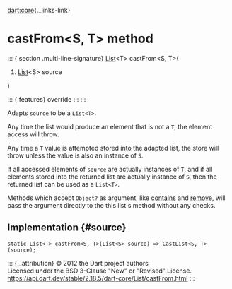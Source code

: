 [dart:core](../../dart-core/dart-core-library){._links-link}

castFrom\<S, T\> method
=======================

::: {.section .multi-line-signature}
[List](../list-class)\<T\> castFrom\<S, T\>(

1.  [List](../list-class)\<S\> source

)

::: {.features}
override
:::
:::

Adapts `source` to be a `List<T>`.

Any time the list would produce an element that is not a `T`, the
element access will throw.

Any time a `T` value is attempted stored into the adapted list, the
store will throw unless the value is also an instance of `S`.

If all accessed elements of `source` are actually instances of `T`, and
if all elements stored into the returned list are actually instance of
`S`, then the returned list can be used as a `List<T>`.

Methods which accept `Object?` as argument, like
[contains](../iterable/contains) and [remove](remove), will pass the
argument directly to the this list\'s method without any checks.

Implementation {#source}
--------------

``` {.language-dart data-language="dart"}
static List<T> castFrom<S, T>(List<S> source) => CastList<S, T>(source);
```

::: {._attribution}
© 2012 the Dart project authors\
Licensed under the BSD 3-Clause \"New\" or \"Revised\" License.\
<https://api.dart.dev/stable/2.18.5/dart-core/List/castFrom.html>
:::
